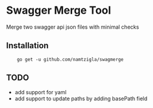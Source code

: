 # Swagger Merge Tool

Merge two swagger api json files with minimal checks

## Installation
```
    go get -u github.com/namtzigla/swagmerge
```

## TODO
 * add support for yaml
 * add support to update paths by adding basePath field